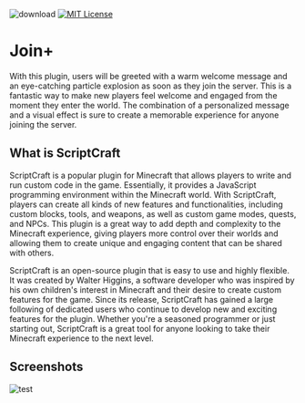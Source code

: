 ![download](https://user-images.githubusercontent.com/59636597/230742059-1ac83860-dc53-4285-8067-791bf1bcd26b.png)
[![MIT License](https://img.shields.io/badge/License-MIT-green.svg)](https://choosealicense.com/licenses/mit/)
# Join+
With this plugin, users will be greeted with a warm welcome message and an eye-catching particle explosion as soon as they join the server. This is a fantastic way to make new players feel welcome and engaged from the moment they enter the world. The combination of a personalized message and a visual effect is sure to create a memorable experience for anyone joining the server.
## What is ScriptCraft
ScriptCraft is a popular plugin for Minecraft that allows players to write and run custom code in the game. Essentially, it provides a JavaScript programming environment within the Minecraft world. With ScriptCraft, players can create all kinds of new features and functionalities, including custom blocks, tools, and weapons, as well as custom game modes, quests, and NPCs. This plugin is a great way to add depth and complexity to the Minecraft experience, giving players more control over their worlds and allowing them to create unique and engaging content that can be shared with others.

ScriptCraft is an open-source plugin that is easy to use and highly flexible. It was created by Walter Higgins, a software developer who was inspired by his own children's interest in Minecraft and their desire to create custom features for the game. Since its release, ScriptCraft has gained a large following of dedicated users who continue to develop new and exciting features for the plugin. Whether you're a seasoned programmer or just starting out, ScriptCraft is a great tool for anyone looking to take their Minecraft experience to the next level.
## Screenshots
![test](https://user-images.githubusercontent.com/59636597/230270814-1c6994b0-76d2-41cf-9e6f-b8a4b71fa14d.png)
